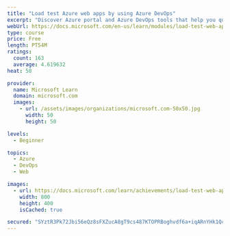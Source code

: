 ```yaml
---
title: "Load test Azure web apps by using Azure DevOps"
excerpt: "Discover Azure portal and Azure DevOps tools that help you quickly and efficiently define and scale up load tests for apps."
webUrl: https://docs.microsoft.com/en-us/learn/modules/load-test-web-app-azure-devops/
type: course
price: Free
length: PT54M
ratings:
  count: 163
  average: 4.619632
heat: 50

provider:
  name: Microsoft Learn
  domain: microsoft.com
  images:
    - url: /assets/images/organizations/microsoft.com-50x50.jpg
      width: 50
      height: 50

levels:
  - Beginner

topics:
  - Azure
  - DevOps
  - Web

images:
  - url: https://docs.microsoft.com/learn/achievements/load-test-web-app-azure-devops-social.png
    width: 800
    height: 400
    isCached: true

secured: "SYztR3Pk72Jbi56eQz8sFXZucA8gT9cs487KTOPRBoghvdf6a+iqARnYHk1QcD8X+iSoKGePqgiLwEmueSrPd1uWvjWcqspKWRFW36t1zsm0IzA6zzW4wK/Z1V9VFpW5tOwyoooAOSeVhMGgmqBvNLd11FJUGitEVgW81LeJYSq8uCIT6pRtwMj6q+4aPiiLim7+akTFwgNJmLiDTm1EuEQOOu7gqs0w55pjJKQWMg8cTC/cmOMoGIkqni7SB/4ey/ag9KgCB2ae1jEA51a57E++mHAkC+4hjEnfeGC016k+5RWy1Kzq1qHqH+466a2RDkRjms+TjOgXol8vLqQVL3QIELODUw1svSnwyhDktKB3V73wFNR7526S9FFwtL3yWCgQ0jKPfS+HlXxpxJE/0p4QkHUr7sGdgW4IO7cqvGg=;KKFoh3Xl12lTrSQMNnGlUA=="
---
```


